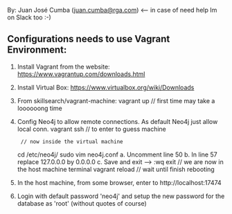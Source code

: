 By: Juan José Cumba (juan.cumba@rga.com) <-- in case of need help
	Im on Slack too :-)


Configurations needs to use Vagrant Environment:
------------------------------------------------

1. Install Vagrant from the website:
	https://www.vagrantup.com/downloads.html

2. Install Virtual Box:
	https://www.virtualbox.org/wiki/Downloads

3. From skillsearch/vagrant-machine:
	vagrant up
		// first time may take a loooooong time

4. Config Neo4j to allow remote connections. As default Neo4j just allow local conn.
	vagrant ssh
		// to enter to guess machine

		// now inside the virtual machine
	cd /etc/neo4j/
	sudo vim neo4j.conf
		a. Uncomment line 50
		b. In line 57 replace 127.0.0.0 by 0.0.0.0
		c. Save and exit --> :wq
	exit
		// we are now in the host machine terminal
	vagrant reload
		// wait until finish rebooting

5. In the host machine, from some browser, enter to http://localhost:17474

6. Login with default password 'neo4j' and setup the new password for the database as 'root' (without quotes of course)